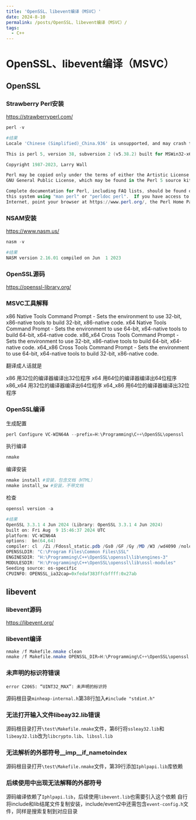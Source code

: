 ```yaml
---
title: 'OpenSSL、libevent编译（MSVC）'
date: 2024-8-10
permalink: /posts/OpenSSL、libevent编译（MSVC）/
tags:
  - C++
---
```

# OpenSSL、libevent编译（MSVC）

## OpenSSL

### Strawberry Perl安装

https://strawberryperl.com/

```powershell
perl -v

#结果
Locale 'Chinese (Simplified)_China.936' is unsupported, and may crash the interpreter.

This is perl 5, version 38, subversion 2 (v5.38.2) built for MSWin32-x64-multi-thread

Copyright 1987-2023, Larry Wall

Perl may be copied only under the terms of either the Artistic License or the
GNU General Public License, which may be found in the Perl 5 source kit.

Complete documentation for Perl, including FAQ lists, should be found on
this system using "man perl" or "perldoc perl".  If you have access to the
Internet, point your browser at https://www.perl.org/, the Perl Home Page.
```

### NSAM安装

https://www.nasm.us/

```powershell
nasm -v

#结果
NASM version 2.16.01 compiled on Jun  1 2023
```

### OpenSSL源码

https://openssl-library.org/

### MSVC工具解释

x86 Native Tools Command Prompt - Sets the environment to use 32-bit, x86-native tools to build 32-bit, x86-native code.
x64 Native Tools Command Prompt - Sets the environment to use 64-bit, x64-native tools to build 64-bit, x64-native code.
x86_x64 Cross Tools Command Prompt - Sets the environment to use 32-bit, x86-native tools to build 64-bit, x64-native code.
x64_x86 Cross Tools Command Prompt - Sets the environment to use 64-bit, x64-native tools to build 32-bit, x86-native code.

翻译成人话就是

x86 用32位的编译器编译出32位程序
x64 用64位的编译器编译出64位程序
x86_x64 用32位的编译器编译出64位程序
x64_x86 用64位的编译器编译出32位程序

### OpenSSL编译

生成配置

```powershell
perl Configure VC-WIN64A --prefix=H:\Programming\C++\OpenSSL\openssl
```

执行编译

```powershell
nmake
```

编译安装

```powershell
nmake install #安装，包含文档（HTML）
nmake install_sw #安装，不带文档
```

检查

```powershell
openssl version -a

#结果
OpenSSL 3.3.1 4 Jun 2024 (Library: OpenSSL 3.3.1 4 Jun 2024)
built on: Fri Aug  9 15:46:37 2024 UTC
platform: VC-WIN64A
options:  bn(64,64)
compiler: cl  /Zi /Fdossl_static.pdb /Gs0 /GF /Gy /MD /W3 /wd4090 /nologo /O2 -DL_ENDIAN -DOPENSSL_PIC -D"OPENSSL_BUILDING_OPENSSL" -D"OPENSSL_SYS_WIN32" -D"WIN32_LEAN_AND_MEAN" -D"UNICODE" -D"_UNICODE" -D"_CRT_SECURE_NO_DEPRECATE" -D"_WINSOCK_DEPRECATED_NO_WARNINGS" -D"NDEBUG"
OPENSSLDIR: "C:\Program Files\Common Files\SSL"
ENGINESDIR: "H:\Programming\C++\OpenSSL\openssl\lib\engines-3"
MODULESDIR: "H:\Programming\C++\OpenSSL\openssl\lib\ossl-modules"
Seeding source: os-specific
CPUINFO: OPENSSL_ia32cap=0xfedaf383ffcbffff:0x27ab
```

## libevent

### libevent源码

https://libevent.org/

### libevent编译

```powershell
nmake /f Makefile.nmake clean
nmake /f Makefile.nmake OPENSSL_DIR=H:\Programming\C++\OpenSSL\openssl
```

### 未声明的标识符错误

`error C2065: “UINT32_MAX”: 未声明的标识符`

源码根目录`minheap-internal.h`第38行加入`#include "stdint.h"`

### 无法打开输入文件libeay32.lib错误

源码根目录打开`\test\Makefile.nmake`文件，第6行将`ssleay32.lib`和`libeay32.lib`改为`libcrypto.lib`、`libssl.lib`

### 无法解析的外部符号__imp__if_nametoindex

源码根目录打开`\test\Makefile.nmake`文件，第39行添加`Iphlpapi.lib`库依赖

### 后续使用中出现无法解释的外部符号

源码编译依赖了`Iphlpapi.lib`，后续使用`libevent.lib`也需要引入这个依赖
自行将include和lib结尾文件复制安装，include/event2中还需包含`event-config.h`文件，同样是搜索复制到对应目录